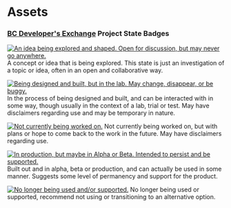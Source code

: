 # Assets

### [BC Developer's Exchange](https://www.bcdevexchange.org/) Project State Badges

<a rel="Inspiration" href="https://github.com/BCDevExchange/assets/blob/master/README.md"><img alt="An idea being explored and shaped. Open for discussion, but may never go anywhere." style="border-width:0" src="https://assets.bcdevexchange.org/images/badges/inspiration.svg" title="An idea being explored and shaped. Open for discussion, but may never go anywhere."></a> A concept or idea that is being explored. This state is just an investigation of a topic or idea, often in an open and collaborative way.

<a rel="Exploration" href="https://github.com/BCDevExchange/assets/blob/master/README.md"><img alt="Being designed and built, but in the lab. May change, disappear, or be buggy." style="border-width:0" src="https://assets.bcdevexchange.org/images/badges/exploration.svg" title="Being designed and built, but in the lab. May change, disappear, or be buggy."></a> In the process of being designed and built, and can be interacted with in some way, though usually in the context of a lab, trial or test. May have disclaimers regarding use and may be temporary in nature.

<a rel="Dormant" href="https://github.com/BCDevExchange/assets/blob/master/README.md"><img alt="Not currently being worked on." style="border-width:0" src="https://assets.bcdevexchange.org/images/badges/dormant.svg" title="Not currently being worked on."></a> Not currently being worked on, but with plans or hope to come back to the work in the future. May have disclaimers regarding use.

<a rel="Delivery" href="https://github.com/BCDevExchange/assets/blob/master/README.md"><img alt="In production, but maybe in Alpha or Beta. Intended to persist and be supported." style="border-width:0" src="https://assets.bcdevexchange.org/images/badges/delivery.svg" title="In production, but maybe in Alpha or Beta. Intended to persist and be supported."></a> Built out and in alpha, beta or production, and can actually be used in some manner. Suggests some level of permanency and support for the product.

<a rel="Retired" href="https://github.com/BCDevExchange/assets/blob/master/README.md"><img alt="No longer being used and/or supported." style="border-width:0" src="https://assets.bcdevexchange.org/images/badges/retired.svg" title="No longer being used and/or supported."></a> No longer being used or supported, recommend not using or transitioning to an alternative option.

